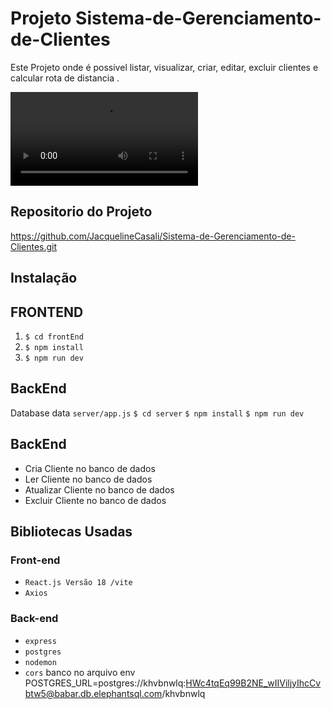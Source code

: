 # Projeto Sistema-de-Gerenciamento-de-Clientes

Este Projeto onde é possivel listar, visualizar, criar, editar, excluir clientes e calcular rota de distancia .

![Video_cadastro](./Video_cadastro.wmv)


## Repositorio do Projeto

https://github.com/JacquelineCasali/Sistema-de-Gerenciamento-de-Clientes.git

## Instalação

## FRONTEND

1. `$ cd frontEnd`
2. `$ npm install`
3. `$ npm run dev`

## BackEnd

Database data `server/app.js`
`$ cd server`
`$ npm install`
`$ npm run dev`

## BackEnd

- Cria Cliente no banco de dados
- Ler Cliente no banco de dados
- Atualizar Cliente no banco de dados
- Excluir Cliente no banco de dados


## Bibliotecas Usadas

### Front-end

- `React.js Versão 18 /vite` 
- `Axios`

### Back-end

- `express`
- `postgres`
- `nodemon`
- `cors`
banco no arquivo env
POSTGRES_URL=postgres://khvbnwlq:HWc4tqEq99B2NE_wIIViljyIhcCvbtw5@babar.db.elephantsql.com/khvbnwlq